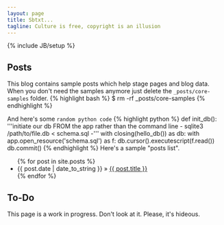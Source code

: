 ```yaml
---
layout: page
title: Sbtxt...
tagline: Culture is free, copyright is an illusion
---
```

{% include JB/setup %}

    
## Posts

This blog contains sample posts which help stage pages and blog data.
When you don't need the samples anymore just delete the `_posts/core-samples` folder.
{% highlight bash %}
$ rm -rf _posts/core-samples
{% endhighlight %}

And here's some `random python code`
{% highlight python %}
def init_db():
	'''initiate our db FROM the app rather than the command line - sqlite3 /path/to/file.db < schema.sql -'''
	with closing(hello_db()) as db:
		with app.open_resource('schema.sql') as f:
			db.cursor().executescript(f.read())
		db.commit()
{% endhighlight %}
Here's a sample "posts list".

<ul class="posts">
  {% for post in site.posts %}
    <li><span>{{ post.date | date_to_string }}</span> &raquo; <a href="{{ BASE_PATH }}{{ post.url }}">{{ post.title }}</a></li>
  {% endfor %}
</ul>

## To-Do

This page is a work in progress. Don't look at it. Please, it's hideous. 


